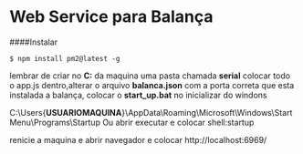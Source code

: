 # Web Service para Balança

####Instalar

`$ npm install pm2@latest -g`

lembrar de criar no **C:** da maquina uma pasta chamada **serial** colocar todo o app.js dentro,alterar o arquivo **balanca.json** com a porta correta que esta instalada a balança, colocar o **start_up.bat** no inicializar do windons 

C:\Users\{____USUARIOMAQUINA____}\AppData\Roaming\Microsoft\Windows\Start Menu\Programs\Startup
Ou
abrir executar e colocar shell:startup

renicie a maquina e abrir navegador e colocar http://localhost:6969/

